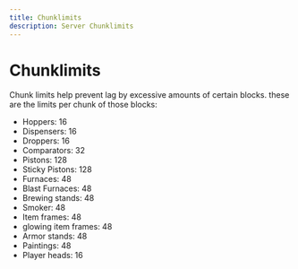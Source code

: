 ```yaml
---
title: Chunklimits
description: Server Chunklimits
---
```


# Chunklimits
Chunk limits help prevent lag by excessive amounts of certain blocks. these are the limits per chunk of those blocks: 

* Hoppers: 16
* Dispensers: 16
* Droppers: 16
* Comparators: 32
* Pistons: 128
* Sticky Pistons: 128
* Furnaces: 48
* Blast Furnaces: 48
* Brewing stands: 48
* Smoker: 48
* Item frames: 48
* glowing item frames: 48
* Armor stands: 48
* Paintings: 48
* Player heads: 16
